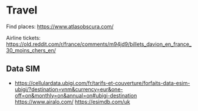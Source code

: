 # Travel

Find places: <https://www.atlasobscura.com/>

Airline tickets: <https://old.reddit.com/r/france/comments/m94jd9/billets_davion_en_france_30_moins_chers_en/>

## Data SIM

- <https://cellulardata.ubigi.com/fr/tarifs-et-couverture/forfaits-data-esim-ubigi/?destination=vnm&currency=eur&one-off=on&monthly=on&annual=on#ubigi-destination>
<https://www.airalo.com/>
<https://esimdb.com/uk>
